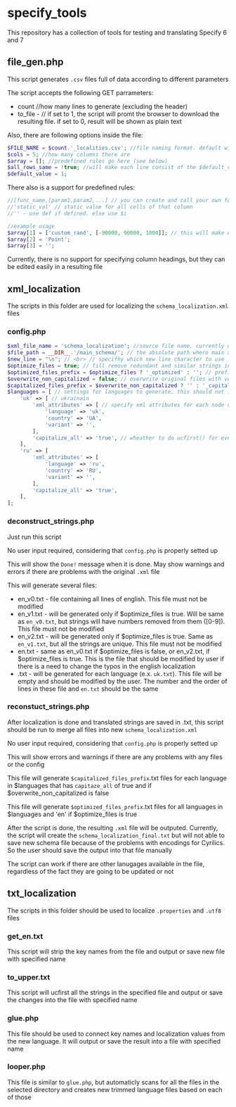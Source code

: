 # specify_tools
This repository has a collection of tools for testing and translating Specify 6 and 7

## file_gen.php
This script generates `.csv` files full of data according to different parameters

The script accepts the following GET parrameters:
   - count //how many lines to generate (excluding the header)
   - to_file - // if set to 1, the script will promt the browser to download the resulting file. if set to 0, result will be shown as plain text

Also, there are following options inside the file:
```php
$FILE_NAME = $count.'_localities.csv'; //file naming format. default will look like 7000_localities.csv, if the $count is 7000
$cols = 5; //how many columns there are
$array = []; //predefined rules go here (see below)
$all_rows_same = !true; //will make each line consist of the $default_value. Otherwise will line number and predefined rules
$default_value = 1;
```

There also is a support for predefined rules:
```php
//[func_name,[param1,param2,...] // you can create and call your own functions
//'static_val' // static value for all cells of that column
//'' - use def if defined. else use $i

//example usage
$array[1] = ['custom_rand', [-90000, 90000, 1000]]; // this will make each cell in 2nd column call the custom_rand(-90000, 90000, 1000) function
$array[2] = 'Point';
$array[3] = '';
```

Currently, there is no support for specifying column headings, but they can be edited easily in a resulting file


## xml_localization
The scripts in this folder are used for localizing the `schema_localization.xml` files

### config.php
```php
$xml_file_name = 'schema_localization'; //source file name. currently will search for xml_file_name.'.xml' file
$file_path = __DIR__.'/main_schema/'; // the absolute path where main xml file is located. All resulting files would be generated in that folder
$new_line = "\n"; // <br> // specifhy which new line character to use
$optimize_files = true; // fill remove redundant and similar strings in the translation files
$optimized_files_prefix = $optimize_files ? '_optimized' : ''; // prefix for optimized files
$overwrite_non_capitalized = false; // overwrite original files with version where lines are capitalized
$capitalized_files_prefix = $overwrite_non_capitalized ? '' : '_capitalized'; // capitalized files prefix
$languages = [ // settings for languages to generate. this should not include en language. other languages, that are not specified in this list, but are present in the xml file are not going to be deleted or modified
	'uk' => [ // ukrainain
		'xml_attributes' => [ // specify xml attributes for each node of this language
			'language' => 'uk',
			'country' => 'UA',
			'variant' => '',
		],
		'capitalize_all' => 'true', // wheather to do ucfirst() for every line in the translated files
	],
	'ru' => [
		'xml_attributes' => [
			'language' => 'ru',
			'country' => 'RU',
			'variant' => '',
		],
		'capitalize_all' => 'true',
	],
];
```

### deconstruct_strings.php
Just run this script

No user input required, considering that `config.php` is properly setted up

This will show the `Done!` message when it is done. May show warnings and errors if there are problems with the original `.xml` file

This will generate several files:
  - en_v0.txt  - file containing all lines of english. This file must not be modified
  - en_v1.txt  - will be generated only if $optimize_files is true. Will be same as `en_v0.txt`, but strings will have numbers removed from them ([0-9]). This file must not be modified
  - en_v2.txt  - will be generated only if $optimize_files is true. Same as `en_v1.txt`, but all the strings are unique. This file must not be modified
  - en.txt     - same as en_v0.txt if $optimize_files is false, or en_v2.txt, if $optimize_files is true. This is the file that should be modified by user if there is a need to change the typos in the english localization
  - <lang>.txt - will be generated for each language (e.x. `uk.txt`). This file will be empty and should be modified by the user. The number and the order of lines in these file and `en.txt` should be the same
 
 ### reconstuct_strings.php
 After localization is done and translated strings are saved in <lang>.txt, this script should be run to merge all files into new `schema_localization.xml`
 
 No user input required, considering that `config.php` is properly setted up
 
 This will show errors and warnings if there are any problems with any files or the config
 
 This file will generate <lang>`$capitalized_files_prefix`.txt files for each language in $languages that has `capitaze_all` of true and if $overwrite_non_capitalized is false
 
 This file will generate <lang>`$optimized_files_prefix`.txt files for all languages in $languages and 'en' if $optimize_files is true
 
 After the script is done, the resulting `.xml` file will be outputed. Currently, the script will create the `schema_localization_final.txt` but will not able to save new schema file because of the problems with encodings for Cyrilics. So the user should save the output into that file manually
 
 The script can work if there are other lanugages available in the file, regardless of the fact they are going to be updated or not
 
 ## txt_localization
 The scripts in this folder should be used to localize `.properties` and `.utf8` files
 
 ### get_en.txt
 This script will strip the key names from the file and output or save new file with specified name
 
 ### to_upper.txt
 This script will ucfirst all the strings in the specified file and output or save the changes into the file with specified name
 
 ### glue.php
 This file should be used to connect key names and localization values from the new language. It will output or save the result into a file with specified name
 
 ### looper.php
 This file is similar to `glue.php`, but automaticly scans for all the files in the selected directory and creates new trimmed language files based on each of those
